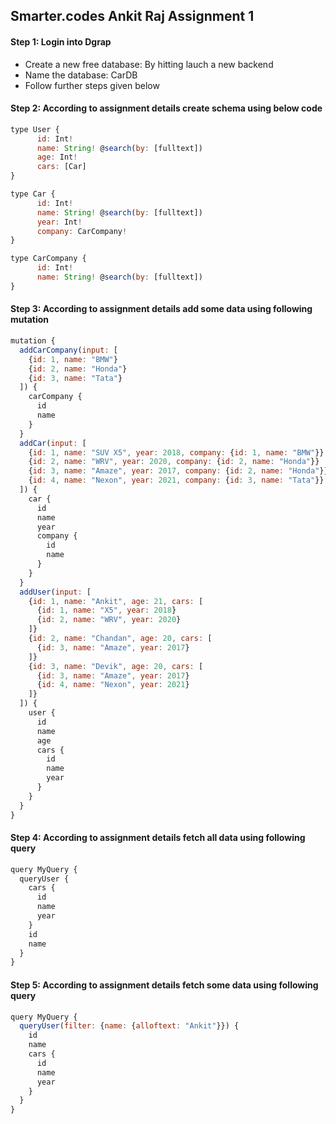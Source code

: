 ## Smarter.codes Ankit Raj Assignment 1


#### Step 1: Login into Dgrap
* Create a new free database: By hitting lauch a new backend
* Name the database: CarDB
* Follow further steps given below


#### Step 2: According to assignment details create schema using below code
```js
type User {
      id: Int!
      name: String! @search(by: [fulltext])
      age: Int!
      cars: [Car]
}

type Car {
      id: Int!
      name: String! @search(by: [fulltext])
      year: Int!
      company: CarCompany!
}

type CarCompany {
      id: Int!
      name: String! @search(by: [fulltext])
}
```

#### Step 3: According to assignment details add some data using following mutation
```js
mutation {
  addCarCompany(input: [
    {id: 1, name: "BMW"}
    {id: 2, name: "Honda"}
    {id: 3, name: "Tata"}
  ]) {
    carCompany {
      id
      name
    }
  }
  addCar(input: [
    {id: 1, name: "SUV X5", year: 2018, company: {id: 1, name: "BMW"}}
    {id: 2, name: "WRV", year: 2020, company: {id: 2, name: "Honda"}}
    {id: 3, name: "Amaze", year: 2017, company: {id: 2, name: "Honda"}}
    {id: 4, name: "Nexon", year: 2021, company: {id: 3, name: "Tata"}}
  ]) {
    car {
      id
      name
      year
      company {
        id
        name
      }
    }
  }
  addUser(input: [
    {id: 1, name: "Ankit", age: 21, cars: [
      {id: 1, name: "X5", year: 2018}
      {id: 2, name: "WRV", year: 2020}
    ]}
    {id: 2, name: "Chandan", age: 20, cars: [
      {id: 3, name: "Amaze", year: 2017}
    ]}
    {id: 3, name: "Devik", age: 20, cars: [
      {id: 3, name: "Amaze", year: 2017}
      {id: 4, name: "Nexon", year: 2021}
    ]}
  ]) {
    user {
      id
      name
      age
      cars {
        id
        name
        year
      }
    }
  }
}
```

#### Step 4: According to assignment details fetch all data using following query
```txt
query MyQuery {
  queryUser {
    cars {
      id
      name
      year
    }
    id
    name
  }
}


```

#### Step 5: According to assignment details fetch some data using following query
```js
query MyQuery {
  queryUser(filter: {name: {alloftext: "Ankit"}}) {
    id
    name
    cars {
      id
      name
      year
    }
  }
}
```

